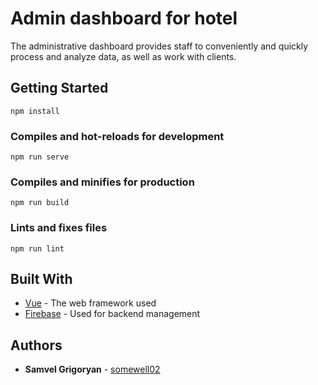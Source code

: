 # Admin dashboard for hotel

The administrative dashboard provides staff to conveniently and quickly process and analyze data, as well as work with clients.

## Getting Started

```
npm install
```

### Compiles and hot-reloads for development
```
npm run serve
```

### Compiles and minifies for production
```
npm run build
```

### Lints and fixes files
```
npm run lint
```

## Built With

* [Vue](https://vuejs.org/guide/introduction.html) - The web framework used
* [Firebase](https://firebase.google.com/docs?authuser=0&hl=en) - Used for backend management

## Authors

* **Samvel Grigoryan** - [somewell02](https://github.com/somewell02)
